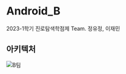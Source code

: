 # Android_B
2023-1학기 진로탐색학점제 Team. 정유정, 이재민

## 아키텍처 
![B팀](https://user-images.githubusercontent.com/58154638/229971605-288f3466-a0e4-4c09-aa8b-0b9fc0d1096e.jpg)
